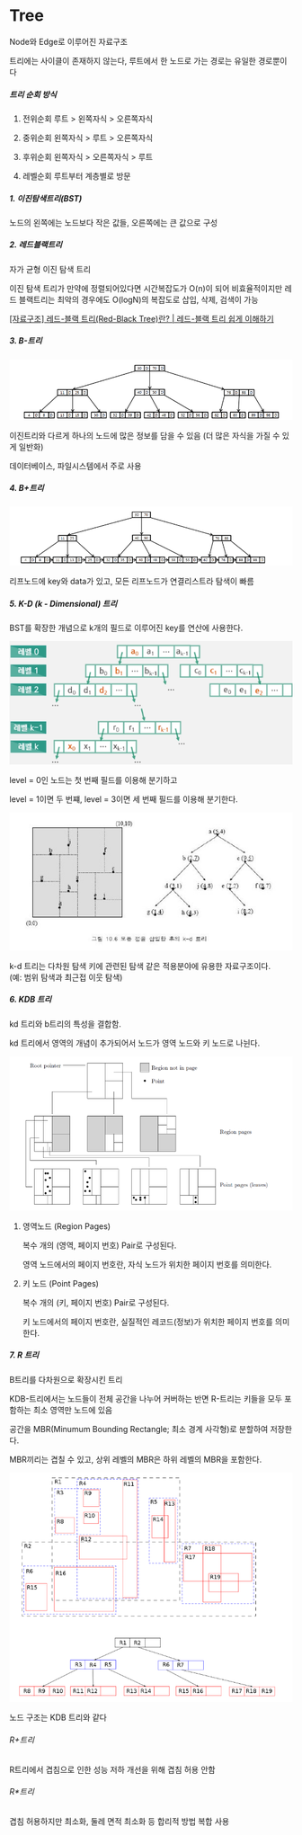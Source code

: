 # Tree

Node와 Edge로 이루어진 자료구조

트리에는 사이클이 존재하지 않는다, 루트에서 한 노드로 가는 경로는 유일한 경로뿐이다

##### 트리 순회 방식

1. 전위순회 
   루트 > 왼쪽자식 > 오른쪽자식

2. 중위순회
   왼쪽자식 > 루트 > 오른쪽자식

3. 후위순회
   왼쪽자식 > 오른쪽자식 > 루트

4. 레벨순회
   루트부터 계층별로 방문

##### 1. 이진탐색트리(BST)

노드의 왼쪽에는 노드보다 작은 값들, 오른쪽에는 큰 값으로 구성

##### 2. 레드블랙트리

자가 균형 이진 탐색 트리

이진 탐색 트리가 만약에 정렬되어있다면 시간복잡도가 O(n)이 되어 비효율적이지만 레드 블랙트리는 최악의 경우에도 O(logN)의 복잡도로 삽입, 삭제, 검색이 가능

[[자료구조] 레드-블랙 트리(Red-Black Tree)란? | 레드-블랙 트리 쉽게 이해하기](https://code-lab1.tistory.com/62)

##### 3. B-트리

![](Tree_assets/2023-03-30-18-00-08-image.png)

이진트리와 다르게 하나의 노드에 많은 정보를 담을 수 있음 (더 많은 자식을 가질 수 있게 일반화)

데이터베이스, 파일시스템에서 주로 사용

##### 4. B+트리

![](Tree_assets/2023-03-30-18-00-23-image.png)

리프노드에 key와 data가 있고, 모든 리프노드가 연결리스트라 탐색이 빠름

##### 5. K-D (k - Dimensional) 트리

BST를 확장한 개념으로 k개의 필드로 이루어진 key를 연산에 사용한다.

![](Tree_assets/2023-03-30-19-07-10-image.png)

level = 0인 노드는 첫 번째 필드를 이용해 분기하고

level = 1이면 두 번쨰, level = 3이면 세 번째 필드를 이용해 분기한다.

![](Tree_assets/2023-03-30-19-03-57-image.png)

k-d 트리는 다차원 탐색 키에 관련된 탐색 같은 적용분야에 유용한 자료구조이다. (예: 범위 탐색과 최근접 이웃 탐색)

##### 6. KDB 트리

kd 트리와 b트리의 특성을 결합함.

kd 트리에서 영역의 개념이 추가되어서 노드가 영역 노드와 키 노드로 나뉜다.

![](Tree_assets/2023-03-30-19-14-23-image.png)

1. 영역노드 (Region Pages)
   
   복수 개의 (영역, 페이지 번호) Pair로 구성된다.
   
   영역 노드에서의 페이지 번호란, 자식 노드가 위치한 페이지 번호를 의미한다.

2. 키 노드 (Point Pages)
   
   복수 개의 (키, 페이지 번호) Pair로 구성된다.
   
   키 노드에서의 페이지 번호란, 실질적인 레코드(정보)가 위치한 페이지 번호를 의미한다.

##### 7. R 트리

B트리를 다차원으로 확장시킨 트리

KDB-트리에서는 노드들이 전체 공간을 나누어 커버하는 반면 R-트리는 키들을 모두 포함하는 최소 영역만 노드에 있음

공간을 MBR(Minumum Bounding Rectangle; 최소 경계 사각형)로 분할하여 저장한다.

MBR끼리는 겹칠 수 있고, 상위 레벨의 MBR은 하위 레벨의 MBR을 포함한다.

![](Tree_assets/2023-03-30-20-27-29-image.png)

노드 구조는 KDB 트리와 같다

###### R+트리

R트리에서 겹침으로 인한 성능 저하 개선을 위해 겹침 허용 안함

###### R*트리

겹침 허용하지만 최소화, 둘레 면적 최소화 등 합리적 방법 복합 사용

